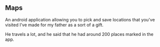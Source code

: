 ## Maps

An android application allowing you to pick and save locations that you've visited I've made for my father as a sort of a gift. 

He travels a lot, and he said that he had around 200 places marked in the app.
